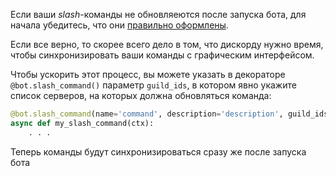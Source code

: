 Если ваши *slash*-команды не обновляеются после запуска бота, для начала убедитесь, что они [правильно оформлены][1].

Если все верно, то скорее всего дело в том, что дискорду нужно время, чтобы синхронизировать ваши команды с графическим интерфейсом. 

Чтобы ускорить этот процесс, вы можете указать в декораторе `@bot.slash_command()` параметр `guild_ids`, в котором явно укажите список серверов, на которых должна обновляться команда:

```py
@bot.slash_command(name='command', description='description', guild_ids=[4786287623874688236])
async def my_slash_command(ctx):
    . . .
```

Теперь команды будут синхронизироваться сразу же после запуска бота

[1]: https://github.com/denisnumb/discord-py-guide/blob/main/slash-commands.md#%D0%BF%D0%B5%D1%80%D0%B2%D0%B0%D1%8F-slash-%D0%BA%D0%BE%D0%BC%D0%B0%D0%BD%D0%B4%D0%B0
